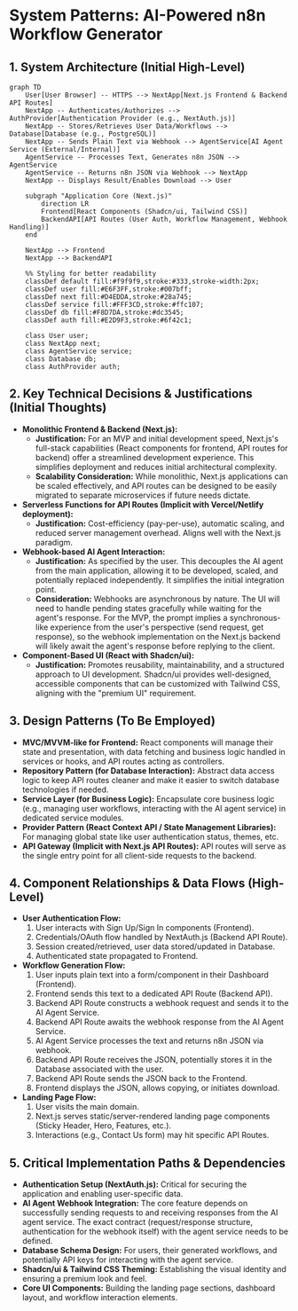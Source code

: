 # System Patterns: AI-Powered n8n Workflow Generator

## 1. System Architecture (Initial High-Level)

```mermaid
graph TD
    User[User Browser] -- HTTPS --> NextApp[Next.js Frontend & Backend API Routes]
    NextApp -- Authenticates/Authorizes --> AuthProvider[Authentication Provider (e.g., NextAuth.js)]
    NextApp -- Stores/Retrieves User Data/Workflows --> Database[Database (e.g., PostgreSQL)]
    NextApp -- Sends Plain Text via Webhook --> AgentService[AI Agent Service (External/Internal)]
    AgentService -- Processes Text, Generates n8n JSON --> AgentService
    AgentService -- Returns n8n JSON via Webhook --> NextApp
    NextApp -- Displays Result/Enables Download --> User

    subgraph "Application Core (Next.js)"
        direction LR
        Frontend[React Components (Shadcn/ui, Tailwind CSS)]
        BackendAPI[API Routes (User Auth, Workflow Management, Webhook Handling)]
    end

    NextApp --> Frontend
    NextApp --> BackendAPI

    %% Styling for better readability
    classDef default fill:#f9f9f9,stroke:#333,stroke-width:2px;
    classDef user fill:#E6F3FF,stroke:#007bff;
    classDef next fill:#D4EDDA,stroke:#28a745;
    classDef service fill:#FFF3CD,stroke:#ffc107;
    classDef db fill:#F8D7DA,stroke:#dc3545;
    classDef auth fill:#E2D9F3,stroke:#6f42c1;

    class User user;
    class NextApp next;
    class AgentService service;
    class Database db;
    class AuthProvider auth;
```

## 2. Key Technical Decisions & Justifications (Initial Thoughts)

*   **Monolithic Frontend & Backend (Next.js):**
    *   **Justification:** For an MVP and initial development speed, Next.js's full-stack capabilities (React components for frontend, API routes for backend) offer a streamlined development experience. This simplifies deployment and reduces initial architectural complexity.
    *   **Scalability Consideration:** While monolithic, Next.js applications can be scaled effectively, and API routes can be designed to be easily migrated to separate microservices if future needs dictate.
*   **Serverless Functions for API Routes (Implicit with Vercel/Netlify deployment):**
    *   **Justification:** Cost-efficiency (pay-per-use), automatic scaling, and reduced server management overhead. Aligns well with the Next.js paradigm.
*   **Webhook-based AI Agent Interaction:**
    *   **Justification:** As specified by the user. This decouples the AI agent from the main application, allowing it to be developed, scaled, and potentially replaced independently. It simplifies the initial integration point.
    *   **Consideration:** Webhooks are asynchronous by nature. The UI will need to handle pending states gracefully while waiting for the agent's response. For the MVP, the prompt implies a synchronous-like experience from the user's perspective (send request, get response), so the webhook implementation on the Next.js backend will likely await the agent's response before replying to the client.
*   **Component-Based UI (React with Shadcn/ui):**
    *   **Justification:** Promotes reusability, maintainability, and a structured approach to UI development. Shadcn/ui provides well-designed, accessible components that can be customized with Tailwind CSS, aligning with the "premium UI" requirement.

## 3. Design Patterns (To Be Employed)

*   **MVC/MVVM-like for Frontend:** React components will manage their state and presentation, with data fetching and business logic handled in services or hooks, and API routes acting as controllers.
*   **Repository Pattern (for Database Interaction):** Abstract data access logic to keep API routes cleaner and make it easier to switch database technologies if needed.
*   **Service Layer (for Business Logic):** Encapsulate core business logic (e.g., managing user workflows, interacting with the AI agent service) in dedicated service modules.
*   **Provider Pattern (React Context API / State Management Libraries):** For managing global state like user authentication status, themes, etc.
*   **API Gateway (Implicit with Next.js API Routes):** API routes will serve as the single entry point for all client-side requests to the backend.

## 4. Component Relationships & Data Flows (High-Level)

*   **User Authentication Flow:**
    1.  User interacts with Sign Up/Sign In components (Frontend).
    2.  Credentials/OAuth flow handled by NextAuth.js (Backend API Route).
    3.  Session created/retrieved, user data stored/updated in Database.
    4.  Authenticated state propagated to Frontend.
*   **Workflow Generation Flow:**
    1.  User inputs plain text into a form/component in their Dashboard (Frontend).
    2.  Frontend sends this text to a dedicated API Route (Backend API).
    3.  Backend API Route constructs a webhook request and sends it to the AI Agent Service.
    4.  Backend API Route awaits the webhook response from the AI Agent Service.
    5.  AI Agent Service processes the text and returns n8n JSON via webhook.
    6.  Backend API Route receives the JSON, potentially stores it in the Database associated with the user.
    7.  Backend API Route sends the JSON back to the Frontend.
    8.  Frontend displays the JSON, allows copying, or initiates download.
*   **Landing Page Flow:**
    1.  User visits the main domain.
    2.  Next.js serves static/server-rendered landing page components (Sticky Header, Hero, Features, etc.).
    3.  Interactions (e.g., Contact Us form) may hit specific API Routes.

## 5. Critical Implementation Paths & Dependencies

*   **Authentication Setup (NextAuth.js):** Critical for securing the application and enabling user-specific data.
*   **AI Agent Webhook Integration:** The core feature depends on successfully sending requests to and receiving responses from the AI agent service. The exact contract (request/response structure, authentication for the webhook itself) with the agent service needs to be defined.
*   **Database Schema Design:** For users, their generated workflows, and potentially API keys for interacting with the agent service.
*   **Shadcn/ui & Tailwind CSS Theming:** Establishing the visual identity and ensuring a premium look and feel.
*   **Core UI Components:** Building the landing page sections, dashboard layout, and workflow interaction elements.
